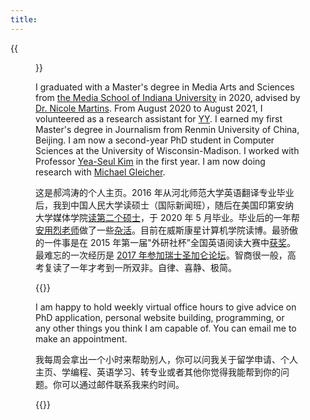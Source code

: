 ```yaml
---
title:
---
```


{{<figure src="/media/great_wall_samll.png" caption="On the Great Wall in 2017, photo by Jude Wang (王秀全)" width="450">}}

I graduated with a Master's degree in Media Arts and Sciences from [the Media School of Indiana University](https://mediaschool.indiana.edu/index.html) in 2020, advised by [Dr. Nicole Martins](https://mediaschool.indiana.edu/people/profile.html?p=nicomart). From August 2020 to August 2021, I volunteered as a research assistant for [YY](http://yongyeol.com/). I earned my first Master's degree in Journalism from Renmin University of China, Beijing. I am now a second-year PhD student in Computer Sciences at the University of Wisconsin-Madison. I worked with Professor [Yea-Seul Kim](https://pages.cs.wisc.edu/~yeaseulkim/) in the first year. I am now doing research with [Michael Gleicher](https://gleicher.sites.cs.wisc.edu/).

<!-- , working with Professor [Yea-Seul Kim](https://pages.cs.wisc.edu/~yeaseulkim/). -->

<!-- - [CV](/files/hongtao_hao_cv.pdf) 
- [Google Scholar](https://scholar.google.com/citations?user=VO6EfSzAAG0C&hl=en&oi=sra) -->

<!-- - [GitHub](https://github.com/hongtaoh/) -->

这是郝鸿涛的个人主页。2016 年从河北师范大学英语翻译专业毕业后，我到中国人民大学读硕士（国际新闻班），随后在美国印第安纳大学媒体学院[读第二个硕士](/cn/2021/06/15/2y/)，于 2020 年 5 月毕业。毕业后的一年帮[安用烈老师](http://yongyeol.com/)做了一些[杂活](https://yyahn.com/covid19-dashboard/)。目前在威斯康星计算机学院读博。最骄傲的一件事是在 2015 年第一届"外研社杯”全国英语阅读大赛中[获奖](/cn/2020/01/06/fltrp-reading-contest/)。最难忘的一次经历是 [2017 年参加瑞士圣加仑论坛](/cn/2020/01/17/2017-st.gallen-memory/)。智商很一般，高考复读了一年才考到一所双非。自律、喜静、极简。


{{<block class = "info">}}

I am happy to hold weekly virtual office hours to give advice on PhD application, personal website building, programming, or any other things you think I am capable of. You can email me to make an appointment. 

我每周会拿出一个小时来帮助别人，你可以问我关于留学申请、个人主页、学编程、英语学习、转专业或者其他你觉得我能帮到你的问题。你可以通过邮件联系我来约时间。

{{<end>}}

<!-- You can view my journalism pieces in [_St.Gallen Symposium Magazine_](https://www.symposium.org/content?a=75). -->